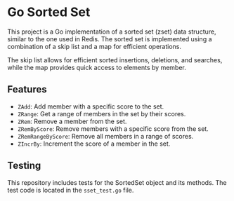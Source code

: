 # Go Sorted Set

This project is a Go implementation of a sorted set (zset) data structure, similar to the one used in Redis. The sorted set is implemented using a combination of a skip list and a map for efficient operations.

The skip list allows for efficient sorted insertions, deletions, and searches, while the map provides quick access to elements by member.

## Features

- `ZAdd`: Add member with a specific score to the set.
- `ZRange`: Get a range of members in the set by their scores.
- `ZRem`: Remove a member from the set.
- `ZRemByScore`: Remove members with a specific score from the set.
- `ZRemRangeByScore`: Remove all members in a range of scores.
- `ZIncrBy`: Increment the score of a member in the set.

## Testing

This repository includes tests for the SortedSet object and its methods. The test code is located in the `sset_test.go` file.
